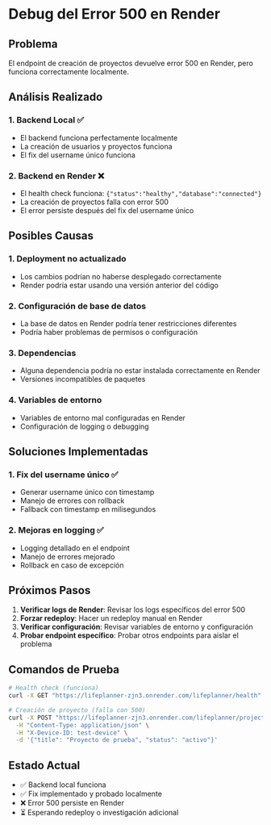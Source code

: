 # Debug del Error 500 en Render

## Problema
El endpoint de creación de proyectos devuelve error 500 en Render, pero funciona correctamente localmente.

## Análisis Realizado

### 1. Backend Local ✅
- El backend funciona perfectamente localmente
- La creación de usuarios y proyectos funciona
- El fix del username único funciona

### 2. Backend en Render ❌
- El health check funciona: `{"status":"healthy","database":"connected"}`
- La creación de proyectos falla con error 500
- El error persiste después del fix del username único

## Posibles Causas

### 1. Deployment no actualizado
- Los cambios podrían no haberse desplegado correctamente
- Render podría estar usando una versión anterior del código

### 2. Configuración de base de datos
- La base de datos en Render podría tener restricciones diferentes
- Podría haber problemas de permisos o configuración

### 3. Dependencias
- Alguna dependencia podría no estar instalada correctamente en Render
- Versiones incompatibles de paquetes

### 4. Variables de entorno
- Variables de entorno mal configuradas en Render
- Configuración de logging o debugging

## Soluciones Implementadas

### 1. Fix del username único ✅
- Generar username único con timestamp
- Manejo de errores con rollback
- Fallback con timestamp en milisegundos

### 2. Mejoras en logging ✅
- Logging detallado en el endpoint
- Manejo de errores mejorado
- Rollback en caso de excepción

## Próximos Pasos

1. **Verificar logs de Render**: Revisar los logs específicos del error 500
2. **Forzar redeploy**: Hacer un redeploy manual en Render
3. **Verificar configuración**: Revisar variables de entorno y configuración
4. **Probar endpoint específico**: Probar otros endpoints para aislar el problema

## Comandos de Prueba

```bash
# Health check (funciona)
curl -X GET "https://lifeplanner-zjn3.onrender.com/lifeplanner/health"

# Creación de proyecto (falla con 500)
curl -X POST "https://lifeplanner-zjn3.onrender.com/lifeplanner/projects/" \
  -H "Content-Type: application/json" \
  -H "X-Device-ID: test-device" \
  -d '{"title": "Proyecto de prueba", "status": "activo"}'
```

## Estado Actual
- ✅ Backend local funciona
- ✅ Fix implementado y probado localmente
- ❌ Error 500 persiste en Render
- ⏳ Esperando redeploy o investigación adicional
